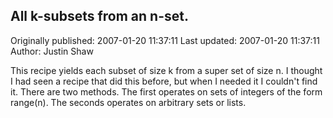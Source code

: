 ## All k-subsets from an n-set. 
Originally published: 2007-01-20 11:37:11 
Last updated: 2007-01-20 11:37:11 
Author: Justin Shaw 
 
This recipe yields each subset of size k from a super set of size n.  I thought I had seen a recipe that did this before, but when I needed it I couldn't find it.  There are two methods.  The first operates on sets of integers of the form range(n).  The seconds operates on arbitrary sets or lists.